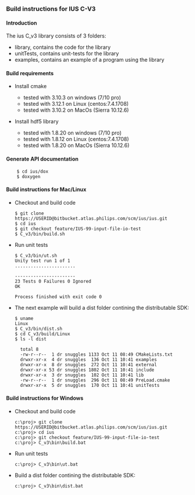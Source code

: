 ### Build instructions for IUS C-V3

#### Introduction

The ius C_v3 library consists of 3 folders:
- library, contains the code for the library 
- unitTests, contains unit-tests for the library
- examples, contains an example of a program using the library

#### Build requirements
- Install cmake
  - tested with 3.10.3 on windows (7/10 pro)
  - tested with 3.12.1 on Linux (centos:7.4.1708)
  - tested with 3.10.2 on MacOs (Sierra 10.12.6)
  
- Install hdf5 library
  - tested with 1.8.20 on windows (7/10 pro)
  - tested with 1.8.12 on Linux (centos:7.4.1708)
  - tested with 1.8.20 on MacOs (Sierra 10.12.6)

#### Generate API documentation
```
    $ cd ius/dox
    $ doxygen
```

#### Build instructions for Mac/Linux

- Checkout and build code

    ```
    $ git clone https://USERID@bitbucket.atlas.philips.com/scm/ius/ius.git
    $ cd ius
    $ git checkout feature/IUS-99-input-file-io-test
    $ C_v3/bin/build.sh
    ```
- Run unit tests

    ```
    $ C_v3/bin/ut.sh
    Unity test run 1 of 1
    .......................
    
    -----------------------
    23 Tests 0 Failures 0 Ignored 
    OK
    
    Process finished with exit code 0
    ```

- The next example will build a dist folder contining 
the distributable SDK:
    ```
    $ uname
    Linux
    $ C_v3/bin/dist.sh
    $ cd C_v3/build/Linux
    $ ls -l dist
    
      total 8
      -rw-r--r--  1 dr snuggles 1133 Oct 11 08:49 CMakeLists.txt
      drwxr-xr-x  4 dr snuggles  136 Oct 11 10:41 examples
      drwxr-xr-x  8 dr snuggles  272 Oct 11 10:41 external
      drwxr-xr-x 53 dr snuggles 1802 Oct 11 10:41 include
      drwxr-xr-x  3 dr snuggles  102 Oct 11 10:41 lib
      -rw-r--r--  1 dr snuggles  296 Oct 11 08:49 PreLoad.cmake
      drwxr-xr-x  5 dr snuggles  170 Oct 11 10:41 unitTests

    ```


#### Build instructions for Windows

- Checkout and build code

    ```
    c:\proj> git clone https://USERID@bitbucket.atlas.philips.com/scm/ius/ius.git
    c:\proj> cd ius
    c:\proj> git checkout feature/IUS-99-input-file-io-test
    c:\proj> C_v3\bin\build.bat
    ```
- Run unit tests

    ```
    c:\proj> C_v3\bin\ut.bat
    ```
- Build a dist folder contining the distributable SDK:

    ```
    c:\proj> C_v3\bin\dist.bat
    ```
